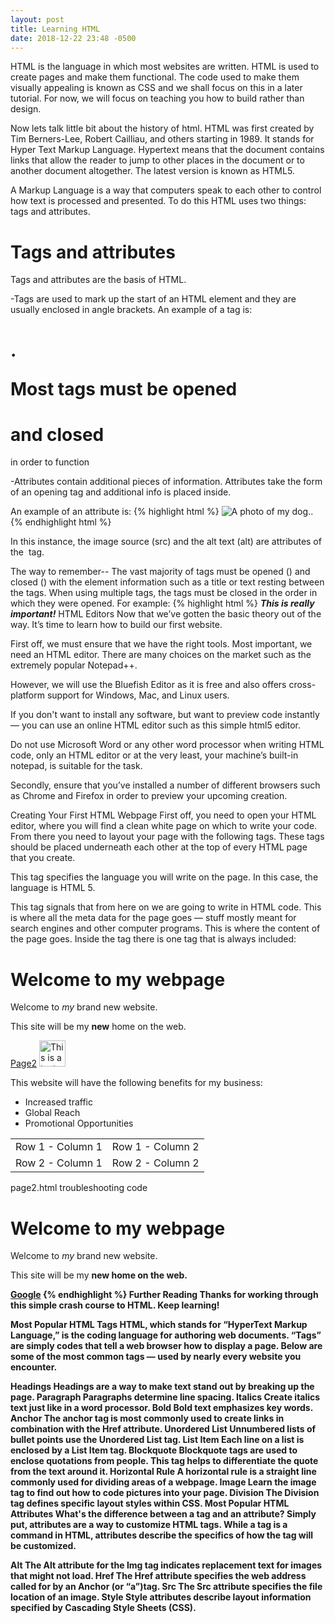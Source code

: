 ```yaml
---
layout: post
title: Learning HTML
date: 2018-12-22 23:48 -0500
---
```

 HTML is the language in which most websites are written. HTML is used to create pages and make them functional. The code used to make them visually appealing is known as CSS and we shall focus on this in a later tutorial. For now, we will focus on teaching you how to build rather than design.


Now lets talk little bit about the history of html. HTML was first created by Tim Berners-Lee, Robert Cailliau, and others starting in 1989. It stands for Hyper Text Markup Language. Hypertext means that the document contains links that allow the reader to jump to other places in the document or to another document altogether. The latest version is known as HTML5.

A Markup Language is a way that computers speak to each other to control how text is processed and presented.  To do this HTML uses two things: tags  and attributes.

# Tags and attributes
Tags and attributes are the basis of HTML.

-Tags are used to mark up the start of an HTML element and they are usually enclosed in angle brackets. An example of a tag is: <h1>.

Most tags must be opened  <h1> and closed </h1> in order to function

-Attributes contain additional pieces of information. Attributes take the form of an opening tag and additional info is placed inside.

An example of an attribute is:
{% highlight html %}
 <img src="mydog.jpg" alt="A photo of my dog.">.
 {% endhighlight html %}
 
In this instance, the image source (src) and the alt text  (alt) are attributes of the <img> tag.

The way to remember--
The vast majority of tags must be opened (<tag>) and closed (</tag>) with the element information such as a title or text resting between the tags.
When using multiple tags, the tags must be closed in the order in which they were opened. For example:
 {% highlight html %}
<strong><em>This is really important!</em></strong>
HTML Editors
Now that we’ve gotten the basic theory out of the way. It’s time to learn how to build our first website.

First off, we must ensure that we have the right tools. Most important, we need an HTML editor. 
There are many choices on the market such as the extremely popular Notepad++.

However,  we will use the Bluefish Editor as it is free and also offers cross-platform support for Windows, Mac, and Linux users.

If you don't want to install any software, but want to preview code instantly — 
you can use an online HTML editor such as this simple html5 editor.

Do not use Microsoft Word or any other word processor when writing HTML code,
 only an HTML editor or at the very least, your machine’s built-in notepad, is suitable for the task.

Secondly, ensure that you’ve installed a number of different browsers such as Chrome 
and Firefox in order to preview your upcoming creation.

Creating Your First HTML Webpage
First off, you need to open your HTML editor, where you will find a clean white page 
on which to write your code. From there you need to layout your page with the following tags.
 These tags should be placed underneath each other at the top of every HTML page that you create.

<!DOCTYPE html>
This tag specifies the language you will write on the page. In this case, the language is HTML 5.
<html>
This tag signals that from here on we are going to write in HTML code.
<head>
This is where all the meta data for the page goes — stuff mostly meant for search engines and other computer programs.
<body>
This is where the content of the page goes.
Inside the <head> tag there is one tag that is always included: <title>, but there are others that are just as important:

<title>
This is where we insert the page name as it will appear at the top of the browser window or tab.
<meta>
This is where information about the document is stored: character encoding, name (page context), description.
Let's try out a basic <head> section:

`<head>`
`<title>My First Webpage</title>`
`<meta charset="UTF-8">`
`<meta name="description" content="This field contains information about your page. It is usually around two sentences long.">`.
`<meta name="author" content="Conor Sheils">
`</header>`
Adding Content
Next, we will make <body> tag.

The HTML <body> is where we add the content which is designed for viewing by human eyes.
 This includes text, images, tables, forms and everything else that we see on the internet each day.

How to Add HTML Headings To Your Web Page
In HTML, headings are written in the following elements:

# * <h1>
<h2>
<h3>
<h4>
<h5>
<h6>
As you might have guessed <h1> and <h2> should be used for the most important while the
 remaining tags should be used for sub-headings and less important text. Search engine bots
  use this order when deciphering which information is most important on a page.

Let’s try it out. On a new line in the HTML editor, type:

<h1>Welcome to My Page</h1>
 
and hit save. We will save this file as “index.html” in a new folder called “my webpage.”

The Moment of Truth: Click the newly saved file and your first ever web page should open in your 
default browser. It may not be pretty it’s yours… all yours. [Evil laugh]

Well let’s now get carried away, we’ve still got loads of great features that we can add your page.

How To Add Text In HTML
Adding text to our HTML page is simple using an element opened with the tag <p> which creates
 a new paragraph. We place all of our regular text inside the element <p>.

When we write text in HTML, we also have a number of other elements we can use to control 
the text or make it appear in a certain way.

They are as follows:

<b>
Bold text
<strong>
Important text (normally displayed as bold text)
<i>
Italic text
<em>
Emphasized text (normally displayed as italic text)
<mark>
Marked text (normally displayed with a yellow background)
<small>
Small text

<strike>

Striked out text
<del>
Deleted text (normally displayed as striked out)
<u>
Underlined text
<ins>
Inserted text (normally displayed as underlined text)
<sub>
Subscript text
<sup>
Superscript text
These tags must be opened and closed around the text in question.

Let’s try it out. On a new line in the HTML editor, type the following HTML code:

<p>Welcome to <em>my</em> brand new website. This site will be my <strong>new<strong> home on the web.</p>
 
Don’t forget to hit save and then refresh the page in your browser to see the results.

How To Add Links In HTML
As you may have noticed, the internet is made up of lots of links. Almost everything 
you click on while surfing the web is a link takes you to another page within the website
 you are visiting or to an external site.

Links are included in an attribute opened by the <a> tag. This element is the first that 
we’ve met which uses an attribute and so it looks different to previously mentioned tags.

The <a> (or anchor) opening tag is written in the format:

<a href="https://blogging.com/how-to-start-a-blog/">Your Link Text Here </a>
 
The first part of the attribute points to the page that will open once the link is clicked. 
Meanwhile, the second part of the attribute contains the text which will be displayed to a
 visitor in order to entice them to click on that link.

If you are building your own website then you will most likely host all of your pages on 
professional web hosting. In this case, internal links on your website 
will <a href="mylinkedpage.html">Link Title Here </a>.

Let’s try it out. Make a duplicate of the code from your current index.html page. 
Copy / paste it into a new window in your HTML editor. Save this new page as “page2.html”
 and ensure that it is saved in the same folder as your index.html page.

On page2.html add the following code:

<a href="http://www.google.com">Google</a>
 
This will create a link to Google on page 2.

Hit save and return to your index.html page.

On a new line on index.html add the following code:

<a href="/page2.html">Page2</a>
 
Hit save and preview index.html in your browser.

If everything is correct then you will see a link which will take you to your second page. 
On the second page, there will be a link that will take you to google.com

How To Add Images In HTML To Your Website
In today’s modern digital world, images are everything. The <img> tag has everything you 
need to display images on your site. Much like the <a> anchor element, <img> also contains 
an attribute. The attribute features information for your computer regarding the source, 
height, width and alt text of the image.

You can also define borders and other styles around the image using the class attribute. 
However, we shall cover this in a later tutorial.

The file types generally used for image files online are: .jpg, .png, and (less and less) .gif.

Alt text is important to ensure that your site is ranked correctly on search sites and also 
for visually impaired visitors to your site.

The <img> tag normally is written as follows:

<img src="yourimage.jpg" alt="Describe the image" height="X" width="X">
 
Let’s try it out. Save an image (.jpg, .png, .gif format) of your choice in the same folder
 where you’ve saved index.html and page2.html. Call this image “testpic.jpg.”

On a new line In your HTML editor enter the following code:

<img src="testpic.jpg" alt="This is a test image" height="42" width="42">
 
Hit save and preview the index.html page in your browser.

How To Make an HTML List
In web design, there are 3 different types of lists which you may wish to add to your site.

Ordered List
The first is <ol>: This is an ordered list of contents. For example:

An item
Another item
Another goes here
Inside the <ol> tag we list each item on the list inside <li> </li> tags.

For example:

<ol>
<li>An item </li>
<li>Another item </li>
<li>Another goes here </li>
</ol>
 
Unordered List
The second type of list that you may wish to include is a <ul> unordered list. This is 
better known as a bullet point list and contains no numbers.

An example of this is:

<ul>
<li>This is </li>
<li>An Unordered </li>
<li>List </li>
</ul>
Definition List
Finally, you may wish to include a definition list <dl> on your page. An example of a <dl> list is as follows:

HTML
Hypertext markup language is a programming language used to create web pages, and is rendered by a web browser.
The code used for the above is as follows:

<dl>
<dt>Item</dt>
<dd>The definition goes here</dd>
</dl>
Let’s try it out. Open index.html and on a new line, enter the following HTML:

<p>This website will have the following benefits for my business:</p>
<ul>
<li>Increased traffic </li>
<li>Global Reach</li>
<li>Promotional Opportunities</li>
</ul>
 
Now hit save and check out the results in your browser. If everything worked out 
then it will display a bullet-pointed table displaying the information above.

How To Add Tables In HTML
Another way to keep your website looking neat and orderly is through the use of a table.
 This is definitely the most complicated part of this tutorial, however,
  studying it will certainly pay off in the long-run.

Important: Do not use a table to layout your website. Search engines hate it and it is
 generally a bad idea. Just…don't. See our CSS tutorial, instead.

With this in mind, tables can still be a useful way to present content on your page.

When drawing a table we must open an element with the <table> opening tag. Inside this
 tag we structure the table using the table rows, <tr>, and cells, <td>.

An example of a HTML table is as follows:

<table>
<tr>
<td>Row 1 - Column 1</td>
<td>Row 1 - Colunm 2 </td>
<td>Row 1 - Column 3 </td>
</tr>
<tr>
<td>Row 2 - Column 1</td>
<td>Row 2 - Column 2</td>
<td>Row 2 - Column 3</td>
</tr>
</table>
 
This will produce a 2-row table with 3 cells in each row.

Tables can get quite complicated, so be sure to check out our special HTML tables tutorial.
 However, watch out for these tags so that you can recognise them and use them as your skills develop:

<thead>
Table head — top of the table
<tbody>
Table body — table content
<tfoot>
Table foot — bottom of the table
<colgroup>
Column group — easy way to organize columns
<th>
Table header — data cell but for the header
Tables, borders, spacing are usually styled using CSS but we will cover this in a later tutorial.

Let’s try it out: Go to a new line on the index.html page within your text editor. Enter the following HTML code:

<table>
<tr>
<td>Row 1 - Column 1</td>
<td>Row 1 - Column 2 </td>
</tr>
<tr>
<td>Row 2 - Column 1</td>
<td>Row 2 - Column 2</td>
</tr>
</table>
 
Hit save and preview it in your browser.


How To Close an HTML Document
You’ve reached the end of our absolute beginners HTML tutorial.

The final step we need to complete is to close the <body> and <html> tags at the end 
of each page using the following HTML code:

</body>
</html>
 
In this guide, you’ve learned how to create basic HTML web pages. You’ve also learned to 
add headings, text, images, links, lists and basic tables to these pages.

You can now use this knowledge to create your own web pages containing these features and 
link them together. We suggest that you further enhance your skills by experimenting with 
the code you’ve learned using different variables. You may also wish to learn about intermediate 
HTML elements or how to make your pages beautiful using CSS.

The power to create your own website is now in your hands.

Troubleshooting
In case things didn’t work out as intended, simply check your HTML code against the examples below:

Index.html troubleshooting code

<!DOCTYPE html>
<html>
<head>
<title>My First Webpage</title>
<meta charset="UTF-8">
<meta name="description" content="This is my first website. It includes lots of information about my life.">
</head>
<body>
<h1>Welcome to my webpage</h1>
<p>Welcome to <em>my</em> brand new website.</p>
<p>This site will be my <strong>new</strong> home on the web.</p>
<a href="/page2.html">Page2</a>
<img src="testpic.jpg" alt="This is a test image" height="42" width="42">
<p>This website will have the following benefits for my business:</p>
<ul>
<li>Increased traffic </li>
<li>Global Reach</li>
<li>Promotional Opportunities</li>
</ul>
<table>
<tr>
<td>Row 1 - Column 1</td>
<td>Row 1 - Column 2 </td>
</tr>
<tr>
<td>Row 2 - Column 1</td>
<td>Row 2 - Column 2</td>
</tr>
</table>
</body>
</html>
 
page2.html troubleshooting code

<!DOCTYPE html>
<html>
<head>
<title>My First Webpage</title>
<meta charset="UTF-8">
<meta name="description" content="This is my first website. It includes lots of information about my life.">
</head>
<body>
<h1>Welcome to my webpage</h1>
<p>Welcome to <em>my</em> brand new website.</p>
<p>This site will be my <strong>new<strong> home on the web.</p>
<a href="http://www.google.com">Google</a>
</body></html>
{% endhighlight %}
Further Reading
Thanks for working through this simple crash course to HTML.  Keep learning!

Most Popular HTML Tags
HTML, which stands for “HyperText Markup Language,” is the coding language for authoring web documents. “Tags” are simply codes that tell a web browser how to display a page. Below are some of the most common tags — used by nearly every website you encounter.

Headings
Headings are a way to make text stand out by breaking up the page.
Paragraph
Paragraphs determine line spacing.
Italics
Create italics text just like in a word processor.
Bold
Bold text emphasizes key words.
Anchor
The anchor tag is most commonly used to create links in combination with the Href attribute.
Unordered List
Unnumbered lists of bullet points use the Unordered List tag.
List Item
Each line on a list is enclosed by a List Item tag.
Blockquote
Blockquote tags are used to enclose quotations from people. This tag helps to differentiate the quote from the text around it.
Horizontal Rule
A horizontal rule is a straight line commonly used for dividing areas of a webpage.
Image
Learn the image tag to find out how to code pictures into your page.
Division
The Division tag defines specific layout styles within CSS.
Most Popular HTML Attributes
What's the difference between a tag and an attribute? Simply put, attributes are a way to customize HTML tags. While a tag is a command in HTML, attributes describe the specifics of how the tag will be customized.

Alt
The Alt attribute for the Img tag indicates replacement text for images that might not load.
Href
The Href attribute specifies the web address called for by an Anchor (or “a”)tag.
Src
The Src attribute specifies the file location of an image.
Style
Style attributes describe layout information specified by Cascading Style Sheets (CSS).
